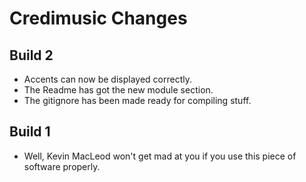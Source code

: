 # Credimusic Changes

## Build 2

- Accents can now be displayed correctly.
- The Readme has got the new module section.
- The gitignore has been made ready for compiling stuff.

## Build 1

- Well, Kevin MacLeod won't get mad at you if you use this piece of software properly.